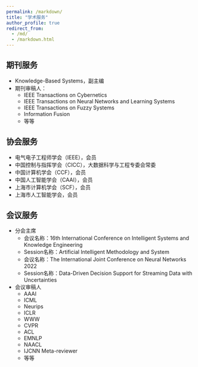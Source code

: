 ```yaml
---
permalink: /markdown/
title: "学术服务"
author_profile: true
redirect_from: 
  - /md/
  - /markdown.html
---
```


## 期刊服务

* Knowledge-Based Systems，副主编
* 期刊审稿人：
  * IEEE Transactions on Cybernetics
  * IEEE Transactions on Neural Networks and Learning Systems
  * IEEE Transactions on Fuzzy Systems
  * Information Fusion
  * 等等

## 协会服务

* 电气电子工程师学会（IEEE），会员
* 中国控制与指挥学会（CICC），大数据科学与工程专委会常委
* 中国计算机学会（CCF），会员
* 中国人工智能学会（CAAI），会员
* 上海市计算机学会（SCF），会员
* 上海市人工智能学会，会员

## 会议服务

* 分会主席
  * 会议名称：16th International Conference on Intelligent Systems and Knowledge Engineering
  * Session名称：Artificial Intelligent Methodology and System
  * 会议名称：The International Joint Conference on Neural Networks 2022
  * Session名称：Data-Driven Decision Support for Streaming Data with Uncertainties
* 会议审稿人
  * AAAI
  * ICML
  * Neurips
  * ICLR
  * WWW
  * CVPR
  * ACL
  * EMNLP
  * NAACL
  * IJCNN Meta-reviewer
  * 等等

